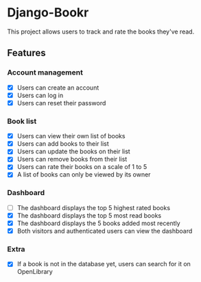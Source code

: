 # Django-Bookr

This project allows users to track and rate the books they've read.

## Features

### Account management

* [x] Users can create an account
* [x] Users can log in
* [x] Users can reset their password

### Book list

* [x] Users can view their own list of books
* [x] Users can add books to their list
* [x] Users can update the books on their list
* [x] Users can remove books from their list
* [x] Users can rate their books on a scale of 1 to 5
* [x] A list of books can only be viewed by its owner

### Dashboard

* [ ] The dashboard displays the top 5 highest rated books
* [x] The dashboard displays the top 5 most read books
* [x] The dashboard displays the 5 books added most recently
* [x] Both visitors and authenticated users can view the dashboard

### Extra

* [x] If a book is not in the database yet, users can search for it on OpenLibrary
